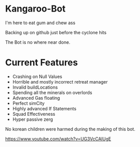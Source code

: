 # Kangaroo-Bot
I'm here to eat gum and chew ass


Backing up on github just before the cyclone hits

The Bot is no where near done.

<h1>Current Features</h1>

* Crashing on Null Values
* Horrible and mostly incorrect retreat manager
* Invalid buildLocations
* Spending all the minerals on overlords
* Advanced Gas floating 
* Perfect simCity
* Highly advanced If Statements
* Squad Effectiveness
* Hyper passive zerg


No korean children were harmed during the making of this bot.



https://www.youtube.com/watch?v=UG3VcCAlUgE
